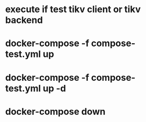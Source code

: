 # execute if test tikv client or tikv backend

# docker-compose -f compose-test.yml up
# docker-compose -f compose-test.yml up -d
# docker-compose down